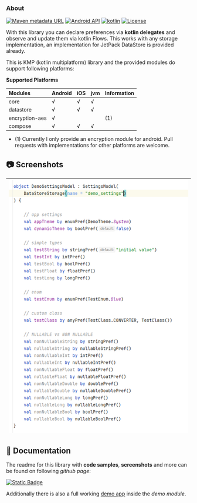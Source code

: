 ### About

[![Maven metadata URL](https://img.shields.io/maven-central/v/io.github.mflisar.kotpreferences/core?style=for-the-badge&color=blue)](https://repo.maven.apache.org/maven2/io/github/mflisar/kotpreferences/)
[![Android API](https://img.shields.io/badge/api-21%2B-brightgreen.svg?style=for-the-badge)](https://android-arsenal.com/api?level=21)
[![kotlin](https://img.shields.io/github/languages/top/adrielcafe/voyager.svg?style=for-the-badge&color=blueviolet)](https://kotlinlang.org/)
[![License](https://img.shields.io/github/license/MFlisar/KotPreferences?style=for-the-badge)](LICENSE)

With this library you can declare preferences via **kotlin delegates** and observe and update them via kotlin Flows. This works with any storage implementation, an implementation for JetPack DataStore is provided already.

This is KMP (kotlin multiplatform) library and the provided modules do support following platforms:

**Supported Platforms**

| Modules        | Android | iOS | jvm | Information |
|:---------------|---------|-----|-----|-------------|
| core           | √       | √   | √   |             |
| datastore      | √       | √   | √   |             |
| encryption-aes | √       |     |     | (1)         |
| compose        | √       | √   | √   |             |

* (1) Currently I only provide an encryption module for android. Pull requests with implementations for other platforms are welcome.

## :camera: Screenshots

| ![Demo](screenshots/demo.png "Demo") |
| :-: |

## :book: Documentation

The readme for this library with **code samples**, **screenshots** and more can be found on following *github page*:

[![Static Badge](https://img.shields.io/badge/Open%20Documentation-lightgreen?style=for-the-badge&logo=github&logoColor=black)](https://mflisar.github.io/github-docs/pages/libraries/kotpreferences/)

Additionally there is also a full working [demo app](demo) inside the *demo module*.
